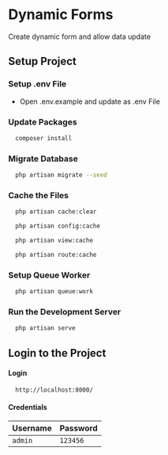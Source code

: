 
# Dynamic Forms

Create dynamic form and allow data update

## Setup Project

### Setup .env File
* Open .env.example and update as .env File

### Update Packages
```bash
  composer install
```

### Migrate Database
```bash
  php artisan migrate --seed
```

### Cache the Files
```bash
  php artisan cache:clear
```
```bash
  php artisan config:cache
```
```bash
  php artisan view:cache
```
```bash
  php artisan route:cache
```

### Setup Queue Worker
```bash
  php artisan queue:work
```

### Run the Development Server
```bash
  php artisan serve
```

## Login to the Project

#### Login

```http
  http://localhost:8000/
```

#### Credentials

| Username | Password |
|----------|----------|
| `admin`  | `123456` |
